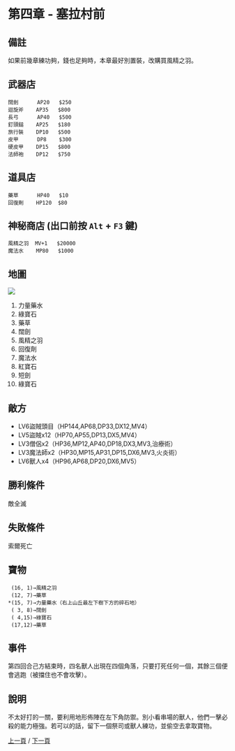 # 第四章 - 塞拉村前

## 備註

如果前幾章練功夠，錢也足夠時，本章最好別置裝，改購買風精之羽。

## 武器店

```
闊劍      AP20   $250
迴旋斧    AP35   $800
長弓      AP40   $500
釘頭鎚    AP25   $180
旅行裝    DP10   $500
皮甲      DP8    $300
硬皮甲    DP15   $800
法師袍    DP12   $750
```

## 道具店

```
藥草      HP40   $10
回復劑    HP120  $80
```

## 神秘商店 (出口前按 `Alt` + `F3` 鍵)

```
風精之羽  MV+1   $20000
魔法水    MP80   $1000
```

## 地圖

![](../images/4.jpg)

1. 力量藥水
2. 綠寶石
3. 藥草
4. 闊劍
5. 風精之羽
6. 回復劑
7. 魔法水
8. 紅寶石
9. 短劍
10. 綠寶石

## 敵方

* LV6盜賊頭目（HP144,AP68,DP33,DX12,MV4）
* LV5盜賊x12（HP70,AP55,DP13,DX5,MV4）
* LV3僧侶x2（HP36,MP12,AP40,DP18,DX3,MV3,治療術）
* LV3魔法師x2（HP30,MP15,AP31,DP15,DX6,MV3,火炎術）
* LV6獸人x4（HP96,AP68,DP20,DX6,MV5）

## 勝利條件

敵全滅

## 失敗條件

索爾死亡

## 寶物

```
 (16, 1)→風精之羽
 (12, 7)→藥草
*(15, 7)→力量藥水（右上山丘最左下樹下方的碎石地）
 ( 3, 8)→闊劍
 ( 4,15)→綠寶石
 (17,12)→藥草
```

## 事件

第四回合己方結束時，四名獸人出現在四個角落，只要打死任何一個，其餘三個便會逃跑（被擋住也不會攻擊）。

## 說明

不太好打的一關，要利用地形佈陣在左下角防禦。別小看串場的獸人，他們一擊必殺的能力極強。若可以的話，留下一個祭司或獸人練功，並偷空去拿取寶物。

[上一頁](3.md) / [下一頁](5.md)
